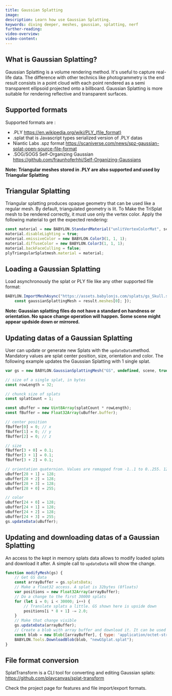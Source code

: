 ```yaml
---
title: Gaussian Splatting
image:
description: Learn how use Gaussian Splatting.
keywords: diving deeper, meshes, gaussian, splatting, nerf
further-reading:
video-overview:
video-content:
---
```


## What is Gaussian Splatting?

Gaussian Splatting is a volume rendering method. It's useful to capture real-life data. The difference with other technics like photogrammetry is the end result consists in a point cloud with each point rendered as a semi transparent ellipsoid projected onto a billboard. Gaussian Splatting is more suitable for rendering reflective and transparent surfaces.

## Supported formats

Supported formats are :

- .PLY https://en.wikipedia.org/wiki/PLY_(file_format)
- .splat that is Javascript types serialized version of .PLY datas
- Niantic Labs .spz format https://scaniverse.com/news/spz-gaussian-splat-open-source-file-format
- .SOG/SOGS Self-Organizing Gaussian https://github.com/fraunhoferhhi/Self-Organizing-Gaussians

**Note: Triangular meshes stored in .PLY are also supported and used by Triangular Splatting**

## Triangular Splatting

Triangular splatting produces opaque geometry that can be used like a regular mesh. By default, triangulated geometry is lit. To Make the TriSplat mesh to be rendered correctly, it must use only the vertex color. Apply the following material to get the expected rendering:

```javascript
const material = new BABYLON.StandardMaterial("unlitVertexColorMat", scene);
material.disableLighting = true;              
material.emissiveColor = new BABYLON.Color3(1, 1, 1);
material.diffuseColor = new BABYLON.Color3(1, 1, 1);
material.backFaceCulling = false;
plyTriangularSplatmesh.material = material;
```

## Loading a Gaussian Splatting

Load asynchronously the splat or PLY file like any other supported file format:

```javascript
BABYLON.ImportMeshAsync("https://assets.babylonjs.com/splats/gs_Skull.splat", scene).then((result) =>{
    const gaussianSplattingMesh = result.meshes[0]; });
```

**Note: Gaussian splatting files do not have a standard on handness or orientation. No space change operation will happen. Some scene might appear updside down or mirrored.**

<Playground id="#M05L0C#5" title="Nianticlabs .SPZ examples need a rotation." description="Nianticlabs .SPZ examples up is not the same as Babylon.js default."/>

## Updating datas of a Gaussian Splatting

User can update or generate new Splats with the `updateData`method.
Mandatory values are splat center position, size, orientation and color.
The following example updates the Gaussian Splatting with 1 single splat.

```javascript
var gs = new BABYLON.GaussianSplattingMesh("GS", undefined, scene, true);

// size of a single splat, in bytes
const rowLength = 32;

// chunck size of splats
const splatCount = 1;

const uBuffer = new Uint8Array(splatCount * rowLength);
const fBuffer = new Float32Array(uBuffer.buffer);

// center position
fBuffer[0] = 0; // x
fBuffer[1] = 0; // y
fBuffer[2] = 0; // z

// size
fBuffer[3 + 0] = 0.1;
fBuffer[3 + 1] = 0.1;
fBuffer[3 + 2] = 0.1;

// orientation quaternion. Values are remapped from -1..1 to 0..255. 128 is 0. 255 is 1
uBuffer[28 + 1] = 128; 
uBuffer[28 + 2] = 128;
uBuffer[28 + 3] = 128;
uBuffer[28 + 0] = 255;

// color
uBuffer[24 + 0] = 128;
uBuffer[24 + 1] = 128;
uBuffer[24 + 2] = 128;
uBuffer[24 + 3] = 255;
gs.updateData(uBuffer);
```

## Updating and downloading datas of a Gaussian Splatting

An access to the kept in memory splats data allows to modify loaded splats and download it after.
A simple call to `updateData` will show the change.

```javascript
function modifyMesh(gs) {
    // Get GS data
    const arrayBuffer = gs.splatsData;
    // Make a float32 access. A splat is 32bytes (8floats)
    var positions = new Float32Array(arrayBuffer);
    // Do a change to the first 30000 splats
    for (let i = 0; i < 30000; i++) {
        // Translate splats a little. GS shown here is upside down
        positions[i * 8 + 1] -= 2.0;
    }
    // Make that change visible
    gs.updateData(arrayBuffer);
    // Create a blob with array buffer and download it. It can be used directly with the sandbox
    const blob = new Blob([arrayBuffer], { type: 'application/octet-stream' });
    BABYLON.Tools.DownloadBlob(blob, "newGSplat.splat");
}
```

<Playground id="#CID4NN#203" title="Simple Example of Gaussian Splatting" description="Simple example of setting a Gaussian Splatting."/>

<Playground id="#45KYTJ#61" title="Loading and displaying different Gaussian Splatting scenes" description="Loading and displaying different Gaussian Splatting scenes."/>

<Playground id="#EILZ5L#3" title="10000 splats updated" description="Creating and updating a Gaussian Splatting made of 10000 individual splats"/>

<Playground id="#RKKCHG#0" title="Download and modify a GS" description="Download a Gaussian Splatting and modify a bunch splats. Then, downloads it."/>

<Playground id="#QA2662#12" title="SOG Gaussian splats" description="SOG Gaussian splats with Spherical Harmonics."/>

## File format conversion

SplatTransform is a CLI tool for converting and editing Gaussian splats: https://github.com/playcanvas/splat-transform

Check the project page for features and file import/export formats.